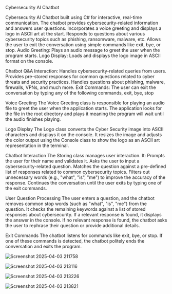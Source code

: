 Cybersecurity AI Chatbot

Cybersecurity AI Chatbot built using C# for interactive, real-time communication.
The chatbot provides cybersecurity-related information and answers user questions.
Incorporates a voice greeting and displays a logo in ASCII art at the start.
Responds to questions about various cybersecurity topics such as phishing, ransomware, malware, etc.
Allows the user to exit the conversation using simple commands like exit, bye, or stop.
Audio Greeting: Plays an audio message to greet the user when the program starts.
Logo Display: Loads and displays the logo image in ASCII format on the console.

Chatbot Q&A Interaction:
Handles cybersecurity-related queries from users.
Provides pre-stored responses for common questions related to cyber threats and security practices.
Handles questions about phishing, malware, firewalls, VPNs, and much more.
Exit Commands: The user can exit the conversation by typing any of the following commands, exit, bye, stop

Voice Greeting
The Voice Greeting class is responsible for playing an audio file to greet the user when the application starts.
The application looks for the file in the root directory and plays it meaning the program will wait until the audio finishes playing.

Logo Display
The Logo class converts the Cyber Security image into ASCII characters and displays it on the console.
It resizes the image and adjusts the color output using the Console class to show the logo as an ASCII art representation in the terminal.

Chatbot Interaction
The Storing class manages user interaction. It:
Prompts the user for their name and validates it.
Asks the user to input a cybersecurity-related question.
Matches the question against a pre-defined list of responses related to common cybersecurity topics.
Filters out unnecessary words (e.g., "what", "is", "me") to improve the accuracy of the response.
Continues the conversation until the user exits by typing one of the exit commands.

User Question Processing
The user enters a question, and the chatbot removes common stop words (such as "what", "is", "me") from the question.
It checks the remaining keywords against a list of stored responses about cybersecurity.
If a relevant response is found, it displays the answer in the console.
If no relevant response is found, the chatbot asks the user to rephrase their question or provide additional details.

Exit Commands
The chatbot listens for commands like exit, bye, or stop.
If one of these commands is detected, the chatbot politely ends the conversation and exits the program.


![Screenshot 2025-04-03 211758](https://github.com/user-attachments/assets/cebb59bf-f155-408d-be28-9d83aa08dcac)


![Screenshot 2025-04-03 213116](https://github.com/user-attachments/assets/2a4a2ca1-4533-4b0a-a1b5-1555a50f928b)


![Screenshot 2025-04-03 213226](https://github.com/user-attachments/assets/16afa99c-1f7a-40de-8b88-59a09221384b)


![Screenshot 2025-04-03 213821](https://github.com/user-attachments/assets/ab1dddbc-3d77-4d2b-8a42-9ae5124fc594)



